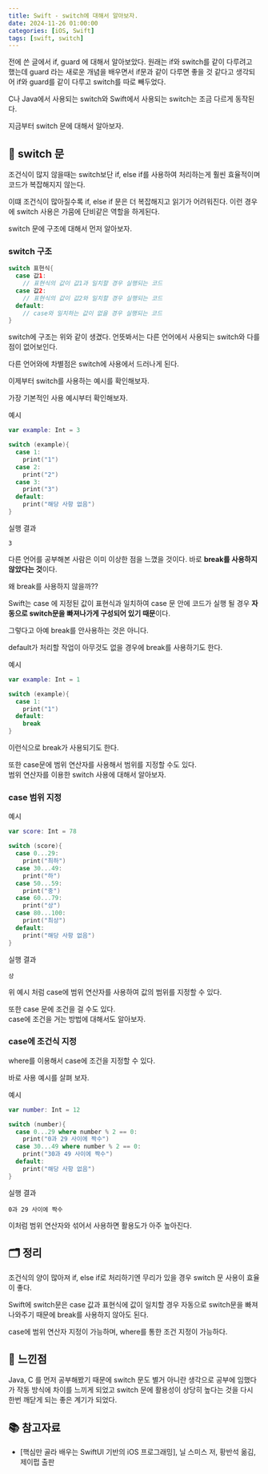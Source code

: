 ```yaml
---
title: Swift - switch에 대해서 알아보자.
date: 2024-11-26 01:00:00 
categories: [iOS, Swift]
tags: [swift, switch]
---
```


전에 쓴 글에서 if, guard 에 대해서 알아보았다. 원래는 if와 switch를 같이 다루려고 했는데 guard 라는 새로운 개념을 배우면서 if문과 같이 다루면 좋을 것 같다고 생각되어 if와 guard를 같이 다루고 switch를 따로 빼두었다.

C나 Java에서 사용되는 switch와 Swift에서 사용되는 switch는 조금 다르게 동작된다. 

지금부터 switch 문에 대해서 알아보자.

## 🔀 **switch 문**
조건식이 많지 않을때는 switch보단 if, else if를 사용하여 처리하는게 훨씬 효율적이며 코드가 복잡해지지 않는다.

이떄 조건식이 많아질수록 if, else if 문은 더 복잡해지고 읽기가 어려워진다. 이런 경우에 switch 사용은 가뭄에 단비같은 역할을 하게된다.

switch 문에 구조에 대해서 먼저 알아보자.

### **switch 구조**

```swift
switch 표현식{
  case 값1:
    // 표현식의 값이 값1과 일치할 경우 실행되는 코드
  case 값2:
    // 표현식의 값이 값2와 일치할 경우 실행되는 코드
  default:
    // case와 일치하는 값이 없을 경우 실행되는 코드
}
```
switch에 구조는 위와 같이 생겼다. 언뜻봐서는 다른 언어에서 사용되는 switch와 다를 점이 없어보인다.

다른 언어와에 차별점은 switch에 사용에서 드러나게 된다.

이제부터 switch를 사용하는 예시를 확인해보자.

가장 기본적인 사용 예시부터 확인해보자.

예시
```swift
var example: Int = 3

switch (example){
  case 1:
    print("1")
  case 2:
    print("2")
  case 3:
    print("3")
  default:
    print("해당 사항 없음")
}
```

실행 결과
```
3
```

다른 언어를 공부해본 사람은 이미 이상한 점을 느꼈을 것이다. 바로 **break를 사용하지 않았다는 것**이다.

왜 break를 사용하지 않을까?? 

Swift는 case 에 지정된 값이 표현식과 일치하여 case 문 안에 코드가 실행 될 경우 **자동으로 switch문을 빠져나가게 구성되어 있기 때문**이다.

그렇다고 아예 break를 안사용하는 것은 아니다.

default가 처리할 작업이 아무것도 없을 경우에 break를 사용하기도 한다.

예시
```swift
var example: Int = 1

switch (example){
  case 1:
    print("1")
  default:
    break
}
```

이런식으로 break가 사용되기도 한다.

또한 case문에 범위 연산자를 사용해서 범위를 지정할 수도 있다.<br>
범위 연산자를 이용한 switch 사용에 대해서 알아보자.

### **case 범위 지정**
예시
```swift
var score: Int = 78

switch (score){
  case 0...29:
    print("최하")
  case 30...49:
    print("하")
  case 50...59:
    print("중")
  case 60...79:
    print("상")
  case 80...100:
    print("최상")
  default:
    print("해당 사항 없음")
}
```
실행 결과
```
상
```

위 예시 처럼 case에 범위 연산자를 사용하여 값의 범위를 지정할 수 있다.

또한 case 문에 조건을 걸 수도 있다.<Br>
case에 조건을 거는 방법에 대해서도 알아보자.

### **case에 조건식 지정**
where를 이용해서 case에 조건을 지정할 수 있다.

바로 사용 예시를 살펴 보자.

예시
```swift
var number: Int = 12

switch (number){
  case 0...29 where number % 2 == 0:
    print("0과 29 사이에 짝수")
  case 30...49 where number % 2 == 0:
    print("30과 49 사이에 짝수")
  default:
    print("해당 사항 없음")
}
```
실행 결과
```
0과 29 사이에 짝수
```

이처럼 범위 연산자와 섞어서 사용하면 활용도가 아주 높아진다.

## 🗂️ **정리**
조건식의 양이 많아져 if, else if로 처리하기엔 무리가 있을 경우 switch 문 사용이 효율이 좋다.

Swift에 switch문은 case 값과 표현식에 값이 일치할 경우 자동으로 switch문을 빠져나와주기 때문에 break를 사용하지 않아도 된다.

case에 범위 연산자 지정이 가능하며, where를 통한 조건 지정이 가능하다.

## 💭 **느낀점**
Java, C 를 먼저 공부해봤기 때문에 switch 문도 별거 아니란 생각으로 공부에 임했다가 작동 방식에 차이를 느끼게 되었고 switch 문에 활용성이 상당히 높다는 것을 다시 한번 깨닫게 되는 좋은 계기가 되었다.

## 📚 **참고자료**
- [핵심만 골라 배우는 SwiftUI 기반의 iOS 프로그래밍], 닐 스미스 저, 황반석 옮김, 제이펍 출판
